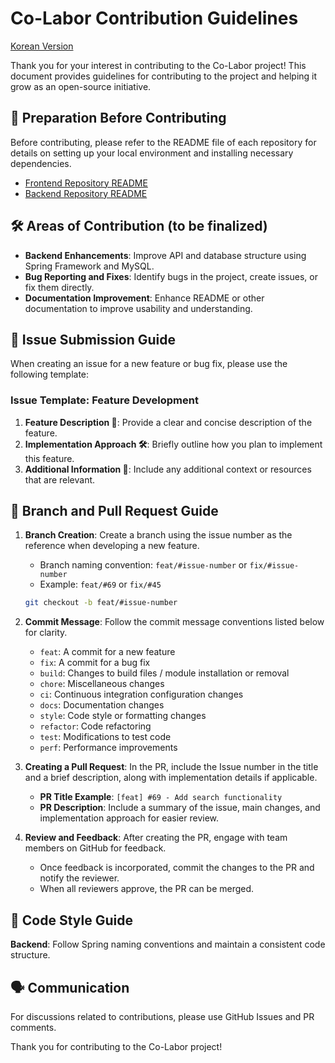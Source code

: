 # Co-Labor Contribution Guidelines
[Korean Version](https://github.com/Co-Labor-Project/Co-Labor-BE/blob/develop/CONTRIBUTING.md)

Thank you for your interest in contributing to the Co-Labor project! This document provides guidelines for contributing to the project and helping it grow as an open-source initiative.

## 📌 Preparation Before Contributing

Before contributing, please refer to the README file of each repository for details on setting up your local environment and installing necessary dependencies.

- [Frontend Repository README](https://github.com/Co-Labor-Project/Co-Labor-FE/blob/develop/README.md)
- [Backend Repository README](https://github.com/Co-Labor-Project/Co-Labor-BE/blob/develop/README.md)

## 🛠️ Areas of Contribution (to be finalized)

- **Backend Enhancements**: Improve API and database structure using Spring Framework and MySQL.
- **Bug Reporting and Fixes**: Identify bugs in the project, create issues, or fix them directly.
- **Documentation Improvement**: Enhance README or other documentation to improve usability and understanding.

## 📝 Issue Submission Guide

When creating an issue for a new feature or bug fix, please use the following template:

### Issue Template: Feature Development

1. **Feature Description 📘**: Provide a clear and concise description of the feature.
2. **Implementation Approach 🛠**: Briefly outline how you plan to implement this feature.
3. **Additional Information 📎**: Include any additional context or resources that are relevant.

## 🚀 Branch and Pull Request Guide

1. **Branch Creation**: Create a branch using the issue number as the reference when developing a new feature.
   - Branch naming convention: `feat/#issue-number` or `fix/#issue-number`
   - Example: `feat/#69` or `fix/#45`

   ```bash
   git checkout -b feat/#issue-number

2. **Commit Message**: Follow the commit message conventions listed below for clarity.

   - `feat`: A commit for a new feature
   - `fix`: A commit for a bug fix
   - `build`: Changes to build files / module installation or removal
   - `chore`: Miscellaneous changes
   - `ci`: Continuous integration configuration changes
   - `docs`: Documentation changes
   - `style`: Code style or formatting changes
   - `refactor`: Code refactoring
   - `test`: Modifications to test code
   - `perf`: Performance improvements

3. **Creating a Pull Request**: In the PR, include the Issue number in the title and a brief description, along with implementation details if applicable.

   - **PR Title Example**: `[feat] #69 - Add search functionality`
   - **PR Description**: Include a summary of the issue, main changes, and implementation approach for easier review.

4. **Review and Feedback**: After creating the PR, engage with team members on GitHub for feedback.

   - Once feedback is incorporated, commit the changes to the PR and notify the reviewer.
   - When all reviewers approve, the PR can be merged.

## 📘 Code Style Guide

**Backend**: Follow Spring naming conventions and maintain a consistent code structure.

## 🗣️ Communication

For discussions related to contributions, please use GitHub Issues and PR comments.

Thank you for contributing to the Co-Labor project!

